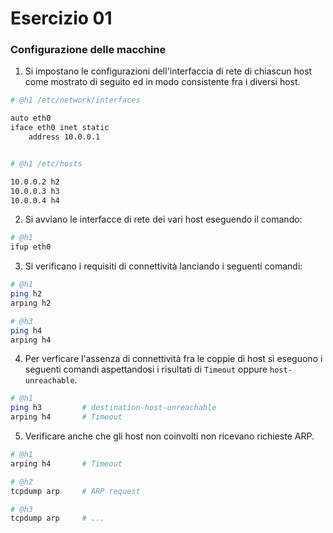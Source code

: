 # Esercizio 01

### Configurazione delle macchine

1. Si impostano le configurazioni dell'interfaccia di rete di chiascun host come mostrato di seguito ed in modo consistente fra i diversi host.

```bash
# @h1 /etc/network/interfaces

auto eth0
iface eth0 inet static
    address 10.0.0.1


# @h1 /etc/hosts

10.0.0.2 h2
10.0.0.3 h3
10.0.0.4 h4
```

2. Si avviano le interfacce di rete dei vari host eseguendo il comando:

```bash
# @h1
ifup eth0
```

3. Si verificano i requisiti di connettività lanciando i seguenti comandi:

```bash
# @h1
ping h2
arping h2
```

```bash
# @h3
ping h4
arping h4
```

4. Per verficare l'assenza di connettività fra le coppie di host si eseguono i seguenti comandi aspettandosi i risultati di `Timeout` oppure `host-unreachable`.

```bash
# @h1
ping h3         # destination-host-unreachable
arping h4       # Timeout
```

5. Verificare anche che gli host non coinvolti non ricevano richieste ARP.

```bash
# @h1
arping h4       # Timeout

# @h2
tcpdump arp     # ARP request

# @h3
tcpdump arp     # ...
```